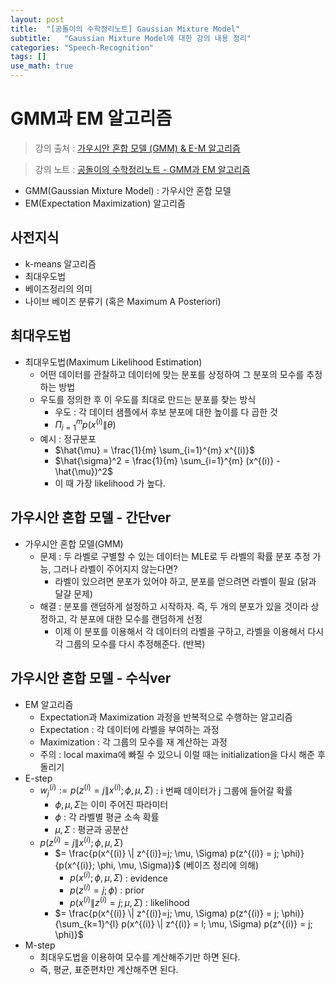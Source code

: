 ```yaml
---
layout: post
title:  "[공돌이의 수학정리노트] Gaussian Mixture Model"
subtitle:   "Gaussian Mixture Model에 대한 강의 내용 정리"
categories: "Speech-Recognition"
tags: []
use_math: true
---
```


# GMM과 EM 알고리즘

> 강의 출처 : [가우시안 혼합 모델 (GMM) & E-M 알고리즘](https://youtu.be/NNwkDi-2xVQ)

> 강의 노트 : [공돌이의 수학정리노트 - GMM과 EM 알고리즘](https://angeloyeo.github.io/2021/02/08/GMM_and_EM.html)

* GMM(Gaussian Mixture Model) : 가우시안 혼합 모델
* EM(Expectation Maximization) 알고리즘

## 사전지식

* k-means 알고리즘
* 최대우도법
* 베이즈정리의 의미
* 나이브 베이즈 분류기 (혹은 Maximum A Posteriori)

## 최대우도법

* 최대우도법(Maximum Likelihood Estimation)
  * 어떤 데이터를 관찰하고 데이터에 맞는 분포를 상정하여 그 분포의 모수를 추정하는 방법
  * 우도를 정의한 후 이 우도를 최대로 만드는 분포를 찾는 방식
    * 우도 : 각 데이터 샘플에서 후보 분포에 대한 높이를 다 곱한 것
    * $\Pi_{i=1}^{m} p(x^{(i)} \| \theta)$
  * 예시 : 정규분포
    * $\hat{\mu} = \frac{1}{m} \sum_{i=1}^{m} x^{(i)}$
    * $\hat{\sigma}^2 = \frac{1}{m} \sum_{i=1}^{m} (x^{(i)} - \hat{\mu})^2$
    * 이 때 가장 likelihood 가 높다.

## 가우시안 혼합 모델 - 간단ver

* 가우시안 혼합 모델(GMM)
  * 문제 : 두 라벨로 구별할 수 있는 데이터는 MLE로 두 라벨의 확률 분포 추정 가능, 그러나 라벨이 주어지지 않는다면?
    * 라벨이 있으려면 분포가 있어야 하고, 분포를 얻으려면 라벨이 필요 (닭과 달걀 문제)
  * 해결 : 분포를 랜덤하게 설정하고 시작하자. 즉, 두 개의 분포가 있을 것이라 상정하고, 각 분포에 대한 모수를 랜덤하게 선정
    * 이제 이 분포를 이용해서 각 데이터의 라벨을 구하고, 라벨을 이용해서 다시 각 그룹의 모수를 다시 추정해준다. (반복)

## 가우시안 혼합 모델 - 수식ver

* EM 알고리즘
  * Expectation과 Maximization 과정을 반복적으로 수행하는 알고리즘
  * Expectation : 각 데이터에 라벨을 부여하는 과정
  * Maximization : 각 그룹의 모수를 재 계산하는 과정
  * 주의 : local maxima에 빠질 수 있으니 이럴 때는 initialization을 다시 해준 후 돌리기
* E-step
  * $w_j^{(i)} := p(z^{(i)}=j \| x^{(i)}; \phi, \mu, \Sigma)$ : i 번째 데이터가 j 그룹에 들어갈 확률
    * $\phi, \mu, \Sigma$는 이미 주어진 파라미터
    * $\phi$ : 각 라벨별 평균 소속 확률
    * $\mu, \Sigma$ : 평균과 공분산
  * $p(z^{(i)}=j \| x^{(i)}; \phi, \mu, \Sigma)$
    * $= \frac{p(x^{(i)} \| z^{(i)}=j; \mu, \Sigma) p(z^{(i)} = j; \phi)}{p(x^{(i)}; \phi, \mu, \Sigma)}$ (베이즈 정리에 의해)
      * $p(x^{(i)}; \phi, \mu, \Sigma)$ : evidence
      * $p(z^{(i)} = j; \phi)$ : prior
      * $p(x^{(i)} \| z^{(i)}=j; \mu, \Sigma)$ : likelihood
    * $= \frac{p(x^{(i)} \| z^{(i)}=j; \mu, \Sigma) p(z^{(i)} = j; \phi)}{\sum_{k=1}^{l} p(x^{(i)} \| z^{(i)} = l; \mu, \Sigma) p(z^{(i)} = j; \phi)}$
* M-step
  * 최대우도법을 이용하여 모수를 계산해주기만 하면 된다.
  * 즉, 평균, 표준편차만 계산해주면 된다.
